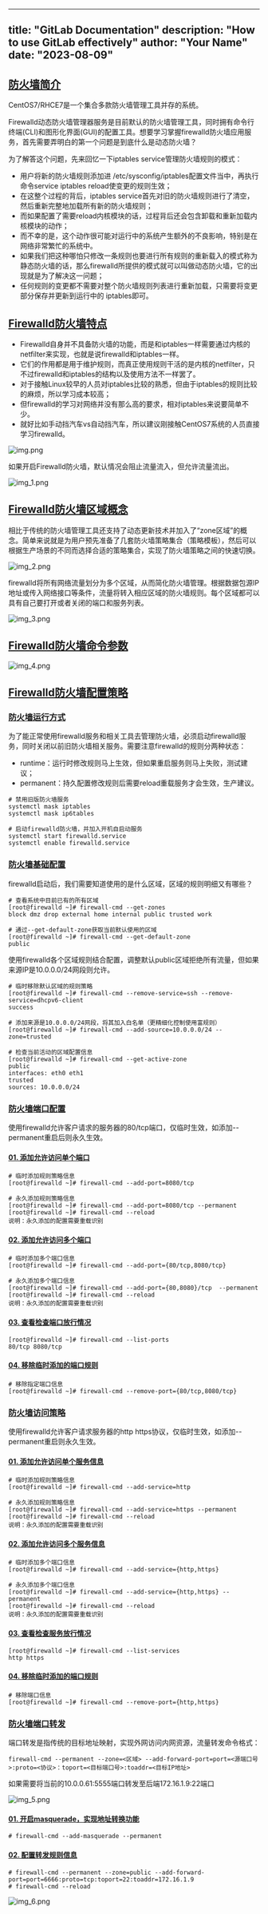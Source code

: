 

---
title: "GitLab Documentation"
description: "How to use GitLab effectively"
author: "Your Name"
date: "2023-08-09"
---


## [防火墙简介](http://114.242.246.250:8036/security/firewall.html#%E9%98%B2%E7%81%AB%E5%A2%99%E7%AE%80%E4%BB%8B)

CentOS7/RHCE7是一个集合多款防火墙管理工具并存的系统。

Firewalld动态防火墙管理器服务是目前默认的防火墙管理工具，同时拥有命令行终端(CLI)和图形化界面(GUI)的配置工具。想要学习掌握firewalld防火墙应用服务，首先需要弄明白的第一个问题是到底什么是动态防火墙？

为了解答这个问题，先来回忆一下iptables service管理防火墙规则的模式：

- 用户将新的防火墙规则添加进 /etc/sysconfig/iptables配置文件当中，再执行命令service iptables reload使变更的规则生效；
- 在这整个过程的背后，iptables service首先对旧的防火墙规则进行了清空，然后重新完整地加载所有新的防火墙规则；
- 而如果配置了需要reload内核模块的话，过程背后还会包含卸载和重新加载内核模块的动作；
- 而不幸的是，这个动作很可能对运行中的系统产生额外的不良影响，特别是在网络非常繁忙的系统中。
- 如果我们把这种哪怕只修改一条规则也要进行所有规则的重新载入的模式称为静态防火墙的话，那么firewalld所提供的模式就可以叫做动态防火墙，它的出现就是为了解决这一问题；
- 任何规则的变更都不需要对整个防火墙规则列表进行重新加载，只需要将变更部分保存并更新到运行中的 iptables即可。

## [Firewalld防火墙特点](http://114.242.246.250:8036/security/firewall.html#firewalld%E9%98%B2%E7%81%AB%E5%A2%99%E7%89%B9%E7%82%B9)

- Firewalld自身并不具备防火墙的功能，而是和iptables一样需要通过内核的netfilter来实现，也就是说firewalld和iptables一样。
- 它们的作用都是用于维护规则，而真正使用规则干活的是内核的netfilter，只不过firewalld和iptables的结构以及使用方法不一样罢了。
- 对于接触Linux较早的人员对iptables比较的熟悉，但由于iptables的规则比较的麻烦，所以学习成本较高；
- 但firewalld的学习对网络并没有那么高的要求，相对iptables来说要简单不少。
- 就好比如手动挡汽车vs自动挡汽车，所以建议刚接触CentOS7系统的人员直接学习firewalld。

![img.png](http://114.242.246.250:8036/assets/firewall-01-DT-UwFiC.png)

如果开启Firewalld防火墙，默认情况会阻止流量流入，但允许流量流出。

![img_1.png](http://114.242.246.250:8036/assets/firewall-02-BrkFkwSi.png)

## [Firewalld防火墙区域概念](http://114.242.246.250:8036/security/firewall.html#firewalld%E9%98%B2%E7%81%AB%E5%A2%99%E5%8C%BA%E5%9F%9F%E6%A6%82%E5%BF%B5)

相比于传统的防火墙管理工具还支持了动态更新技术并加入了“zone区域”的概念。简单来说就是为用户预先准备了几套防火墙策略集合（策略模板），然后可以根据生产场景的不同而选择合适的策略集合，实现了防火墙策略之间的快速切换。

![img_2.png](http://114.242.246.250:8036/assets/firewall-03-BXDMK8xM.png)

firewalld将所有网络流量划分为多个区域，从而简化防火墙管理。根据数据包源IP地址或传入网络接口等条件，流量将转入相应区域的防火墙规则。每个区域都可以具有自己要打开或者关闭的端口和服务列表。

![img_3.png](http://114.242.246.250:8036/assets/firewall-04-D6-OUqQ9.png)

## [Firewalld防火墙命令参数](http://114.242.246.250:8036/security/firewall.html#firewalld%E9%98%B2%E7%81%AB%E5%A2%99%E5%91%BD%E4%BB%A4%E5%8F%82%E6%95%B0)

![img_4.png](http://114.242.246.250:8036/assets/firewall-05-DNe7tr1v.png)

## [Firewalld防火墙配置策略](http://114.242.246.250:8036/security/firewall.html#firewalld%E9%98%B2%E7%81%AB%E5%A2%99%E9%85%8D%E7%BD%AE%E7%AD%96%E7%95%A5)

### [防火墙运行方式](http://114.242.246.250:8036/security/firewall.html#%E9%98%B2%E7%81%AB%E5%A2%99%E8%BF%90%E8%A1%8C%E6%96%B9%E5%BC%8F)

为了能正常使用firewalld服务和相关工具去管理防火墙，必须启动firewalld服务，同时关闭以前旧防火墙相关服务。需要注意firewalld的规则分两种状态：

- runtime：运行时修改规则马上生效，但如果重启服务则马上失败，测试建议；
- permanent：持久配置修改规则后需要reload重载服务才会生效，生产建议。

```
# 禁用旧版防火墙服务
systemctl mask iptables
systemctl mask ip6tables

# 启动firewalld防火墙，并加入开机自启动服务
systemctl start firewalld.service
systemctl enable firewalld.service
```

### [防火墙基础配置](http://114.242.246.250:8036/security/firewall.html#%E9%98%B2%E7%81%AB%E5%A2%99%E5%9F%BA%E7%A1%80%E9%85%8D%E7%BD%AE)

firewalld启动后，我们需要知道使用的是什么区域，区域的规则明细又有哪些？

```
# 查看系统中目前已有的所有区域
[root@firewalld ~]# firewall-cmd --get-zones
block dmz drop external home internal public trusted work

# 通过--get-default-zone获取当前默认使用的区域
[root@firewalld ~]# firewall-cmd --get-default-zone
public
```

使用firewalld各个区域规则结合配置，调整默认public区域拒绝所有流量，但如果来源IP是10.0.0.0/24网段则允许。

```
# 临时移除默认区域的规则策略
[root@firewalld ~]# firewall-cmd --remove-service=ssh --remove-service=dhcpv6-client
success

# 添加来源是10.0.0.0/24网段，将其加入白名单（更精细化控制使用富规则）
[root@firewalld ~]# firewall-cmd --add-source=10.0.0.0/24 --zone=trusted

# 检查当前活动的区域配置信息
[root@firewalld ~]# firewall-cmd --get-active-zone
public
interfaces: eth0 eth1
trusted
sources: 10.0.0.0/24
```

### [防火墙端口配置](http://114.242.246.250:8036/security/firewall.html#%E9%98%B2%E7%81%AB%E5%A2%99%E7%AB%AF%E5%8F%A3%E9%85%8D%E7%BD%AE)

使用firewalld允许客户请求的服务器的80/tcp端口，仅临时生效，如添加--permanent重启后则永久生效。

#### [01. 添加允许访问单个端口](http://114.242.246.250:8036/security/firewall.html#_01-%E6%B7%BB%E5%8A%A0%E5%85%81%E8%AE%B8%E8%AE%BF%E9%97%AE%E5%8D%95%E4%B8%AA%E7%AB%AF%E5%8F%A3)

```
# 临时添加规则策略信息
[root@firewalld ~]# firewall-cmd --add-port=8080/tcp

# 永久添加规则策略信息
[root@firewalld ~]# firewall-cmd --add-port=8080/tcp --permanent
[root@firewalld ~]# firewall-cmd --reload
说明：永久添加的配置需要重载识别
```

#### [02. 添加允许访问多个端口](http://114.242.246.250:8036/security/firewall.html#_02-%E6%B7%BB%E5%8A%A0%E5%85%81%E8%AE%B8%E8%AE%BF%E9%97%AE%E5%A4%9A%E4%B8%AA%E7%AB%AF%E5%8F%A3)

```
# 临时添加多个端口信息
[root@firewalld ~]# firewall-cmd --add-port={80/tcp,8080/tcp}

# 永久添加多个端口信息
[root@firewalld ~]# firewall-cmd --add-port={80,8080}/tcp  --permanent
[root@firewalld ~]# firewall-cmd --reload
说明：永久添加的配置需要重载识别
```

#### [03. 查看检查端口放行情况](http://114.242.246.250:8036/security/firewall.html#_03-%E6%9F%A5%E7%9C%8B%E6%A3%80%E6%9F%A5%E7%AB%AF%E5%8F%A3%E6%94%BE%E8%A1%8C%E6%83%85%E5%86%B5)

```
[root@firewalld ~]# firewall-cmd --list-ports
80/tcp 8080/tcp
```

#### [04. 移除临时添加的端口规则](http://114.242.246.250:8036/security/firewall.html#_04-%E7%A7%BB%E9%99%A4%E4%B8%B4%E6%97%B6%E6%B7%BB%E5%8A%A0%E7%9A%84%E7%AB%AF%E5%8F%A3%E8%A7%84%E5%88%99)

```
# 移除指定端口信息
[root@firewalld ~]# firewall-cmd --remove-port={80/tcp,8080/tcp}
```

### [防火墙访问策略](http://114.242.246.250:8036/security/firewall.html#%E9%98%B2%E7%81%AB%E5%A2%99%E8%AE%BF%E9%97%AE%E7%AD%96%E7%95%A5)

使用firewalld允许客户请求服务器的http https协议，仅临时生效，如添加--permanent重启则永久生效。

#### [01. 添加允许访问单个服务信息](http://114.242.246.250:8036/security/firewall.html#_01-%E6%B7%BB%E5%8A%A0%E5%85%81%E8%AE%B8%E8%AE%BF%E9%97%AE%E5%8D%95%E4%B8%AA%E6%9C%8D%E5%8A%A1%E4%BF%A1%E6%81%AF)

```
# 临时添加规则策略信息
[root@firewalld ~]# firewall-cmd --add-service=http

# 永久添加规则策略信息
[root@firewalld ~]# firewall-cmd --add-service=https --permanent
[root@firewalld ~]# firewall-cmd --reload
说明：永久添加的配置需要重载识别
```

#### [02. 添加允许访问多个服务信息](http://114.242.246.250:8036/security/firewall.html#_02-%E6%B7%BB%E5%8A%A0%E5%85%81%E8%AE%B8%E8%AE%BF%E9%97%AE%E5%A4%9A%E4%B8%AA%E6%9C%8D%E5%8A%A1%E4%BF%A1%E6%81%AF)

```
# 临时添加多个端口信息
[root@firewalld ~]# firewall-cmd --add-service={http,https}

# 永久添加多个端口信息
[root@firewalld ~]# firewall-cmd --add-service={http,https} --permanent
[root@firewalld ~]# firewall-cmd --reload
说明：永久添加的配置需要重载识别
```

#### [03. 查看检查服务放行情况](http://114.242.246.250:8036/security/firewall.html#_03-%E6%9F%A5%E7%9C%8B%E6%A3%80%E6%9F%A5%E6%9C%8D%E5%8A%A1%E6%94%BE%E8%A1%8C%E6%83%85%E5%86%B5)

```
[root@firewalld ~]# firewall-cmd --list-services
http https
```

#### [04. 移除临时添加的端口规则](http://114.242.246.250:8036/security/firewall.html#_04-%E7%A7%BB%E9%99%A4%E4%B8%B4%E6%97%B6%E6%B7%BB%E5%8A%A0%E7%9A%84%E7%AB%AF%E5%8F%A3%E8%A7%84%E5%88%99-1)

```
# 移除端口信息
[root@firewalld ~]# firewall-cmd --remove-port={http,https}
```

### [防火墙端口转发](http://114.242.246.250:8036/security/firewall.html#%E9%98%B2%E7%81%AB%E5%A2%99%E7%AB%AF%E5%8F%A3%E8%BD%AC%E5%8F%91)

端口转发是指传统的目标地址映射，实现外网访问内网资源，流量转发命令格式：

```
firewall-cmd --permanent --zone=<区域> --add-forward-port=port=<源端口号>:proto=<协议>：toport=<目标端口号>:toaddr=<目标IP地址>
```

如果需要将当前的10.0.0.61:5555端口转发至后端172.16.1.9:22端口

![img_5.png](http://114.242.246.250:8036/assets/firewall-06-C2AeK5mA.png)

#### [01. 开启masquerade，实现地址转换功能](http://114.242.246.250:8036/security/firewall.html#_01-%E5%BC%80%E5%90%AFmasquerade-%E5%AE%9E%E7%8E%B0%E5%9C%B0%E5%9D%80%E8%BD%AC%E6%8D%A2%E5%8A%9F%E8%83%BD)

```
# firewall-cmd --add-masquerade --permanent
```

#### [02. 配置转发规则信息](http://114.242.246.250:8036/security/firewall.html#_02-%E9%85%8D%E7%BD%AE%E8%BD%AC%E5%8F%91%E8%A7%84%E5%88%99%E4%BF%A1%E6%81%AF)

```
# firewall-cmd --permanent --zone=public --add-forward-port=port=6666:proto=tcp:toport=22:toaddr=172.16.1.9
# firewall-cmd --reload
```

![img_6.png](http://114.242.246.250:8036/assets/firewall-07-XipPvsx1.png)